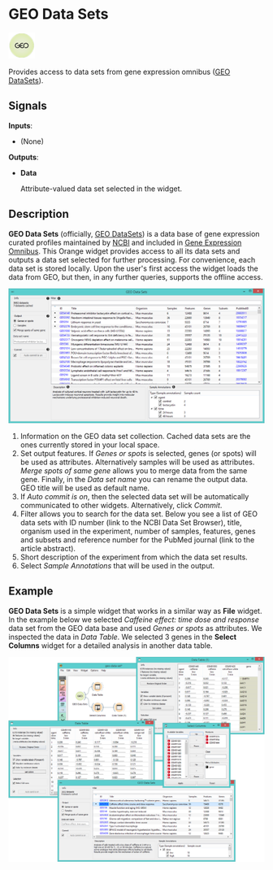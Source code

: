 GEO Data Sets
=============

![GEO Data Sets widget icon](icons/geo-data-sets.png)

Provides access to data sets from gene expression omnibus ([GEO
DataSets](http://www.ncbi.nlm.nih.gov/gds)).

Signals
-------

**Inputs**:

-   (None)

**Outputs**:

- **Data**

  Attribute-valued data set selected in the widget.

Description
-----------

**GEO Data Sets** (officially, [GEO DataSets](http://www.ncbi.nlm.nih.gov/gds)) is a data base of gene
expression curated profiles maintained by [NCBI](http://www.ncbi.nlm.nih.gov/) and included in [Gene
Expression Omnibus](http://www.ncbi.nlm.nih.gov/geo/info/datasets.html). This Orange widget provides
access to all its data sets and outputs a data set selected for further
processing. For convenience, each data set is stored locally. 
Upon the user's first access the widget loads the
data from GEO, but then, in any further queries, supports the offline
access.

![GEO Data Sets widget](images/GEOdataset-stamped.png)

1. Information on the GEO data set collection. Cached data sets are the ones currently stored in your local space.
2. Set output features. If *Genes or spots* is selected, genes (or spots) will be used as attributes. Alternatively samples
   will be used as attributes. *Merge spots of same gene* allows you to merge data from the same gene. Finally, in the
   *Data set name* you can rename the output data. GEO title will be used as default name.
3. If *Auto commit is on*, then the selected data set will be automatically communicated to other widgets. Alternatively,
   click *Commit*.
4. Filter allows you to search for the data set. Below you see a list of GEO data sets with ID number (link to the NCBI
   Data Set Browser), title,
   organism used in the experiment, number of samples, features, genes and subsets and reference number for the PubMed
   journal (link to the article abstract).
5. Short description of the experiment from which the data set results.
6. Select *Sample Annotations* that will be used in the output.

Example
-------

**GEO Data Sets** is a simple widget that works in a similar way as **File** widget. In the example below
we selected *Caffeine effect: time dose and response* data set from the GEO data base and used *Genes or spots* as
attributes. We inspected the data in *Data Table*. We selected
3 genes in the **Select Columns** widget for a detailed analysis in another data table.

<img src="images/GEODataSets-Example2.png" alt="image" width="600">
